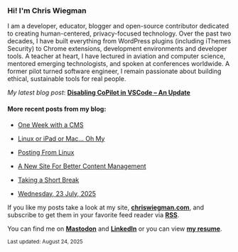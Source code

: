 ### Hi! I'm Chris Wiegman

I am a developer, educator, blogger and open-source contributor dedicated to creating human-centered, privacy-focused technology. Over the past two decades, I have built everything from WordPress plugins (including iThemes Security) to Chrome extensions, development environments and developer tools. A teacher at heart, I have lectured in aviation and computer science, mentored emerging technologists, and spoken at conferences worldwide. A former pilot turned software engineer, I remain passionate about building ethical, sustainable tools for real people.

_My latest blog post_: **[Disabling CoPilot in VSCode – An Update](https://chriswiegman.com/2025/08/disabling-copilot-in-vscode-an-update/)**

#### More recent posts from my blog:



- [One Week with a CMS](https://chriswiegman.com/2025/08/one-week-with-a-cms/)

- [Linux or iPad or Mac… Oh My](https://chriswiegman.com/2025/08/linux-or-ipad-or-mac-oh-my/)

- [Posting From Linux](https://chriswiegman.com/2025/08/posting-from-linux/)

- [A New Site For Better Content Management](https://chriswiegman.com/2025/08/a-new-site-for-better-content-management/)

- [Taking a Short Break](https://chriswiegman.com/2025/07/taking-a-short-break/)

- [Wednesday, 23 July, 2025](https://chriswiegman.com/2025/07/wednesday-23-july-2025/)

If you like my posts take a look at my site, **[chriswiegman.com](https://chriswiegman.com/)**, and subscribe to get them in your favorite feed reader via **[RSS](https://chriswiegman.com/feed)**.

You can find me on **[Mastodon](https://mastodon.chriswiegman.com/@chris)** and **[LinkedIn](https://www.linkedin.com/in/chriswiegman)** or you can view **[my resume](https://cwie.co/resume)**.

<sub>Last updated: August 24, 2025</sub>
